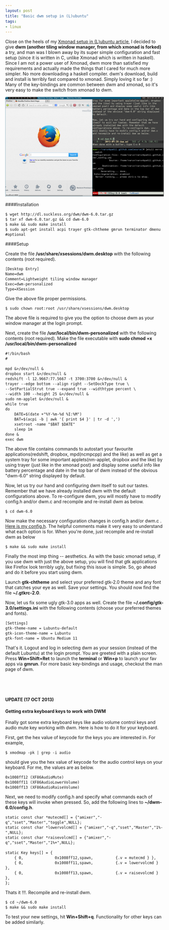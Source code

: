 ```yaml
---
layout: post
title: "Basic dwm setup in (L)ubuntu"
tags:
- linux
---
```


Close on the heels of my [Xmonad setup in (L)ubuntu article](http://varunbpatil.github.io/2013/09/20/xmonad), I decided to give __dwm (another tiling window manager, from which xmonad is forked)__ a try, and man was I blown away by its super simple configuration and fast setup (since it is written in C, unlike Xmonad which is written in haskell). Since I am not a power user of Xmonad, dwm more than satisfied my requirements and actually made the things that I cared for much more simpler. No more downloading a haskell compiler. dwm's download, build and install is terribly fast compared to xmonad. Simply loving it so far :) Many of the key-bindings are common between dwm and xmonad, so it's very easy to make the switch from xmonad to dwm.

<img src="/images/dwm.png" width="750px" />

####Installation

    $ wget http://dl.suckless.org/dwm/dwm-6.0.tar.gz
    $ tar xf dwm-6.0.tar.gz && cd dwm-6.0
    $ make && sudo make install
    $ sudo apt-get install acpi trayer gtk-chtheme gmrun terminator dmenu #optional

####Setup

Create the file __/usr/share/xsessions/dwm.desktop__ with the following contents (root required).

    [Desktop Entry]
    Name=dwm
    Comment=Lightweight tiling window manager
    Exec=dwm-personalized
    Type=XSession

Give the above file proper permissions.

    $ sudo chown root:root /usr/share/xsessions/dwm.desktop

The above file is required to give you the option to choose dwm as your window manager at the login prompt.

Next, create the file __/usr/local/bin/dwm-personalized__ with the following contents (root required). Make the file executable with __sudo chmod +x /usr/local/bin/dwm-personalized__

    #!/bin/bash
    #

    mpd &>/dev/null &
    dropbox start &>/dev/null &
    redshift -l 12.9667:77.5667 -t 3700:3700 &>/dev/null &
    trayer --edge bottom --align right --SetDockType true \
    --SetPartialStrut true --expand true --widthtype percent \
    --width 100 --height 25 &>/dev/null &
    sudo nm-applet &>/dev/null &
    while true
    do
        DATE=$(date +"%Y-%m-%d %I:%M")
        BAT=$(acpi -b | awk '{ print $4 }' | tr -d ',')
        xsetroot -name "$BAT $DATE"
        sleep 1m
    done &
    exec dwm

The above file contains commands to autostart your favourite applications(redshift, dropbox, mpd(ncmpcpp) and the like) as well as get a system tray for some important applets(nm-applet, dropbox and the like) by using trayer (just like in the xmonad post) and display some useful info like battery percentage and date in the top bar of dwm instead of the obvious "dwm-6.0" string displayed by default.

Now, let us try our hand and configuring dwm itself to suit our tastes. Remember that we have already installed dwm with the default configurations above. To re-configure dwm, you will mostly have to modify config.h and/or dwm.c and recompile and re-install dwm as below.

    $ cd dwm-6.0

Now make the necessary configuration changes in config.h and/or dwm.c . [Here is my config.h](http://pastebin.com/Sv3gASyA). The helpful comments make it very easy to understand what each option is for. When you're done, just recompile and re-install dwm as below

    $ make && sudo make install

Finally the most imp thing -- aesthetics. As with the basic xmonad setup, if you use dwm with just the above setup, you will find that gtk applications like Firefox look terribly ugly, but fixing this issue is simple. So, go ahead and do it before you start using dwm.

Launch __gtk-chtheme__ and select your preferred gtk-2.0 theme and any font that catches your eye as well. Save your settings. You should now find the file __~/.gtkrc-2.0__.

Now, let us fix some ugly gtk-3.0 apps as well. Create the file __~/.config/gtk-3.0/settings.ini__ with the following contents (choose your preferred themes and fonts).

    [Settings]
    gtk-theme-name = Lubuntu-default
    gtk-icon-theme-name = Lubuntu
    gtk-font-name = Ubuntu Medium 11

That's it. Logout and log in selecting dwm as your session (instead of the default Lubuntu) at the login prompt. You are greeted with a plain screen. Press __Win+Shift+Ret__ to launch the __terminal__ or __Win+p__ to launch your fav apps via __gmrun__. For more basic key-bindings and usage, checkout the man page of dwm.

<br />
<br />
<br />

__UPDATE (17 OCT 2013)__

#### Getting extra keyboard keys to work with DWM

Finally got some extra keyboard keys like audio volume control keys and audio mute key working with dwm. Here is how to do it for your keyboard.

First, get the hex value of keycode for the keys you are interested in. For example,

    $ xmodmap -pk | grep -i audio

should give you the hex value of keycode for the audio control keys on your keyboard. For me, the values are as below.

    0x1008ff12 (XF86AudioMute)
    0x1008ff11 (XF86AudioLowerVolume)
    0x1008ff13 (XF86AudioRaiseVolume)

Next, we need to modify config.h and specify what commands each of these keys will invoke when pressed. So, add the following lines to __~/dwm-6.0/config.h__.

    static const char *mutecmd[] = {"amixer","-q","sset","Master","toggle",NULL};
    static const char *lowervolcmd[] = {"amixer","-q","sset","Master","1%-",NULL};
    static const char *raisevolcmd[] = {"amixer","-q","sset","Master","1%+",NULL};

    static Key keys[] = {
        { 0,              0x1008ff12,spawn,          {.v = mutecmd } },
        { 0,              0x1008ff11,spawn,          {.v = lowervolcmd } },
        { 0,              0x1008ff13,spawn,          {.v = raisevolcmd } },
    };

Thats it !!!. Recompile and re-install dwm.

    $ cd ~/dwm-6.0
    $ make && sudo make install

To test your new settings, hit __Win+Shift+q__. Functionality for other keys can be added similarly.
